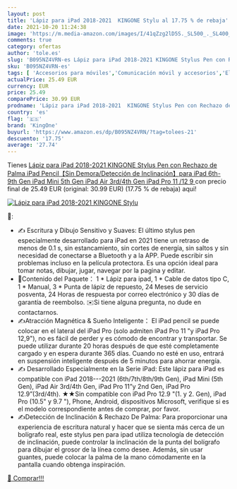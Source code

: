 ```yaml
---
layout: post
title: 'Lápiz para iPad 2018-2021  KINGONE Stylu al 17.75 % de rebaja'
date: 2021-10-20 11:24:38
image: 'https://m.media-amazon.com/images/I/41qZzg2lD5S._SL500_._SL400_.jpg'
comments: true
category: ofertas
author: 'tole.es'
slug: 'B095NZ4VRN-es Lápiz para iPad 2018-2021 KINGONE Stylus Pen con Rechazo...'
sku: 'B095NZ4VRN-es'
tags: [ 'Accesorios para móviles','Comunicación móvil y accesorios','Electrónica','Punteros para móviles','kingone','lápiz', ]
actualPrice: 25.49 EUR
currency: EUR
price: 25.49
comparePrice: 30.99 EUR
prodname: 'Lápiz para iPad 2018-2021  KINGONE Stylus Pen con Rechazo de Palma  iPad Pencil【Sin Demora/Detección de Inclinación】para iPad 6th-9th Gen  iPad Mini 5th Gen  iPad Air 3rd/4th Gen  iPad Pro 11  /12 9  '
country: 'es'
flag: '🇪🇸'
brand: 'KingOne'
buyurl: 'https://www.amazon.es/dp/B095NZ4VRN/?tag=tolees-21'
descuento: '17.75'
average: '27.74'
---
```


Tienes [Lápiz para iPad 2018-2021  KINGONE Stylus Pen con Rechazo de Palma  iPad Pencil【Sin Demora/Detección de Inclinación】para iPad 6th-9th Gen  iPad Mini 5th Gen  iPad Air 3rd/4th Gen  iPad Pro 11  /12 9  ](https://www.amazon.es/dp/B095NZ4VRN/?tag=tolees-21) con precio final de  25.49 EUR (original: 30.99 EUR) (17.75 %  de rebaja) aqui!

[![Lápiz para iPad 2018-2021  KINGONE Stylu](https://m.media-amazon.com/images/I/41qZzg2lD5S._SL500_._SL400_.jpg)](https://www.amazon.es/dp/B095NZ4VRN/?tag=tolees-21)

🔎:

- ✍️ Escritura y Dibujo Sensitivo y Suaves: El último stylus pen especialmente desarrollado para iPad en 2021 tiene un retraso de menos de 0.1 s, sin estancamiento, sin cortes de energía, sin saltos y sin necesidad de conectarse a Bluetooth y a la APP. Puede escribir sin problemas incluso en la película protectora. Es una opción ideal para tomar notas, dibujar, jugar, navegar por la pagina y editar.
- 🎁Contenido del Paquete： 1 * Lápiz para ipad, 1 * Cable de datos tipo C, 1 * Manual, 3 * Punta de lápiz de repuesto, 24 Meses de servicio posventa, 24 Horas de respuesta por correo electrónico y 30 días de garantía de reembolso. ✉️Si tiene alguna pregunta, no dude en contactarnos.
- ✍️Atracción Magnética & Sueño Inteligente： El iPad pencil se puede colocar en el lateral del iPad Pro (solo admiten iPad Pro 11 "y iPad Pro 12,9"), no es fácil de perder y es cómodo de encontrar y transportar. Se puede utilizar durante 20 horas después de que esté completamente cargado y en espera durante 365 días. Cuando no esté en uso, entrará en suspensión inteligente después de 5 minutos para ahorrar energía.
- ✍️ Desarrollado Especialmente en la Serie iPad: Este lápiz para iPad es compatible con iPad 2018---2021 (6th/7th/8th/9th Gen), iPad Mini (5th Gen), iPad Air 3rd/4th Gen, iPad Pro 11”y 2nd Gen, iPad Pro 12.9”(3rd/4th). ★★Sin compatible con iPad Pro 12.9 "(1. y 2. Gen), iPad Pro (10.5" y 9.7 "), Phone, Android, dispositivos Microsoft, verifique si es el modelo correspondiente antes de comprar, por favor.
- ✍️Detección de Inclinación & Rechazo De Palma: Para proporcionar una experiencia de escritura natural y hacer que se sienta más cerca de un bolígrafo real, este stylus pen para ipad utiliza tecnología de detección de inclinación, puede controlar la inclinación de la punta del bolígrafo para dibujar el grosor de la línea como desee. Además, sin usar guantes, puede colocar la palma de la mano cómodamente en la pantalla cuando obtenga inspiración.

[🛒 Comprar!!!](https://www.amazon.es/dp/B095NZ4VRN/?tag=tolees-21)
